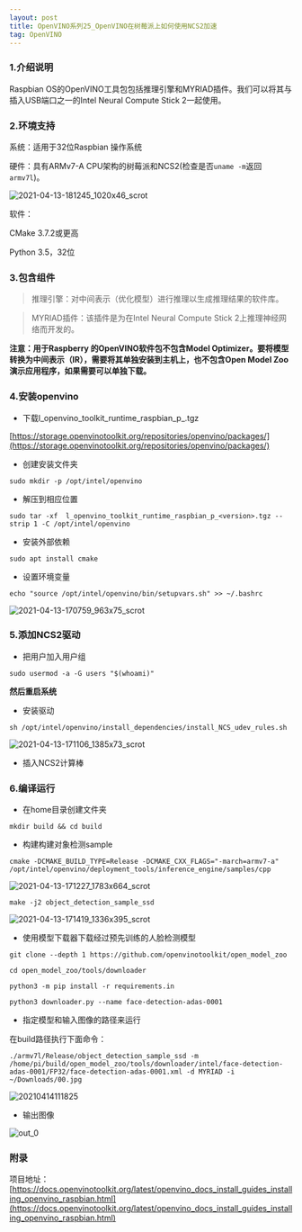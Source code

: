 ```yaml
---
layout: post
title: OpenVINO系列25_OpenVINO在树莓派上如何使用NCS2加速
tag: OpenVINO
---
```


### 1.介绍说明

Raspbian OS的OpenVINO工具包包括推理引擎和MYRIAD插件。我们可以将其与插入USB端口之一的Intel Neural Compute Stick 2一起使用。

### 2.环境支持

系统：适用于32位Raspbian 操作系统

硬件：具有ARMv7-A CPU架构的树莓派和NCS2(检查是否`uname -m`返回`armv7l`)。

![2021-04-13-181245_1020x46_scrot](https://cdn.jsdelivr.net/gh/luckykang/picture_bed/blogs_images/2021-04-13-181245_1020x46_scrot.png)

软件：

CMake 3.7.2或更高

Python 3.5，32位

### 3.包含组件

> 推理引擎：对中间表示（优化模型）进行推理以生成推理结果的软件库。

> MYRIAD插件：该插件是为在Intel Neural Compute Stick 2上推理神经网络而开发的。

**注意：用于Raspberry 的OpenVINO软件包不包含Model Optimizer。要将模型转换为中间表示（IR），需要将其单独安装到主机上，也不包含Open Model Zoo演示应用程序，如果需要可以单独下载。**

### 4.安装openvino

- 下载l_openvino_toolkit_runtime_raspbian_p_<version>.tgz

[https://storage.openvinotoolkit.org/repositories/openvino/packages/](https://storage.openvinotoolkit.org/repositories/openvino/packages/)

- 创建安装文件夹

```
sudo mkdir -p /opt/intel/openvino
```
- 解压到相应位置

```
sudo tar -xf  l_openvino_toolkit_runtime_raspbian_p_<version>.tgz --strip 1 -C /opt/intel/openvino
```

- 安装外部依赖

```
sudo apt install cmake
```

- 设置环境变量

```
echo "source /opt/intel/openvino/bin/setupvars.sh" >> ~/.bashrc
```

![2021-04-13-170759_963x75_scrot](https://cdn.jsdelivr.net/gh/luckykang/picture_bed/blogs_images/2021-04-13-170759_963x75_scrot.png)

### 5.添加NCS2驱动

- 把用户加入用户组

```
sudo usermod -a -G users "$(whoami)"
```

**然后重启系统**

- 安装驱动

```
sh /opt/intel/openvino/install_dependencies/install_NCS_udev_rules.sh
```

![2021-04-13-171106_1385x73_scrot](https://cdn.jsdelivr.net/gh/luckykang/picture_bed/blogs_images/2021-04-13-171106_1385x73_scrot.png)

- 插入NCS2计算棒

### 6.编译运行

- 在home目录创建文件夹

```
mkdir build && cd build
```

- 构建构建对象检测sample

```
cmake -DCMAKE_BUILD_TYPE=Release -DCMAKE_CXX_FLAGS="-march=armv7-a" /opt/intel/openvino/deployment_tools/inference_engine/samples/cpp
```

![2021-04-13-171227_1783x664_scrot](https://cdn.jsdelivr.net/gh/luckykang/picture_bed/blogs_images/2021-04-13-171227_1783x664_scrot.png)

```
make -j2 object_detection_sample_ssd
```

![2021-04-13-171419_1336x395_scrot](https://cdn.jsdelivr.net/gh/luckykang/picture_bed/blogs_images/2021-04-13-171419_1336x395_scrot.png)

- 使用模型下载器下载经过预先​​训练的人脸检测模型

```
git clone --depth 1 https://github.com/openvinotoolkit/open_model_zoo

cd open_model_zoo/tools/downloader

python3 -m pip install -r requirements.in

python3 downloader.py --name face-detection-adas-0001 
```

- 指定模型和输入图像的路径来运行

在build路径执行下面命令：

```
./armv7l/Release/object_detection_sample_ssd -m /home/pi/build/open_model_zoo/tools/downloader/intel/face-detection-adas-0001/FP32/face-detection-adas-0001.xml -d MYRIAD -i ~/Downloads/00.jpg
```

![20210414111825](https://cdn.jsdelivr.net/gh/luckykang/picture_bed/blogs_images/20210414111825.png)

- 输出图像

![out_0](https://cdn.jsdelivr.net/gh/luckykang/picture_bed/blogs_images/out_0.bmp)

### 附录

项目地址：[https://docs.openvinotoolkit.org/latest/openvino_docs_install_guides_installing_openvino_raspbian.html](https://docs.openvinotoolkit.org/latest/openvino_docs_install_guides_installing_openvino_raspbian.html)
